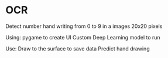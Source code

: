 # OCR
Detect number hand writing from 0 to 9 in a images 20x20 pixels

Using: pygame to create UI
       Custom Deep Learning model to run

Use: Draw to the surface to save data
     Predict hand drawing
